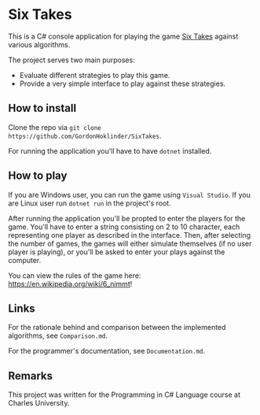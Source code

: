# Six Takes

This is a C# console application for playing the game [Six Takes](https://en.wikipedia.org/wiki/6_nimmt!) against various algorithms.

The project serves two main purposes:

- Evaluate different strategies to play this game.
- Provide a very simple interface to play against these strategies.

## How to install

Clone the repo via `git clone https://github.com/GordonHoklinder/SixTakes`.

For running the application you'll have to have `dotnet` installed.

## How to play

If you are Windows user, you can run the game using `Visual Studio`.
If you are Linux user run `dotnet run` in the project's root.

After running the application you'll be propted to enter the players for the game.
You'll have to enter a string consisting on 2 to 10 character, each representing one player as described in the interface.
Then, after selecting the number of games, the games will either simulate themselves (if no user player is playing), or you'll be asked to enter your plays against the computer.

You can view the rules of the game here: https://en.wikipedia.org/wiki/6_nimmt!


## Links

For the rationale behind and comparison between the implemented algorithms, see `Comparison.md`.

For the programmer's documentation, see `Documentation.md`.

## Remarks

This project was written for the Programming in C# Language course at Charles University.
